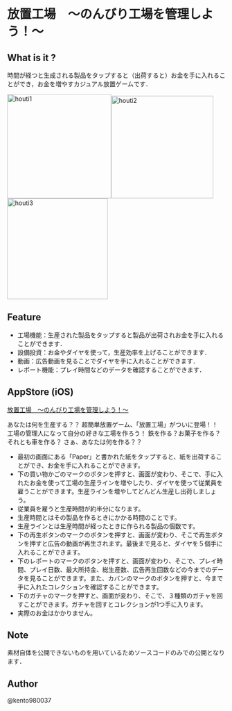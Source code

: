 # 放置工場　〜のんびり工場を管理しよう！〜

## What is it ?

時間が経つと生成される製品をタップすると（出荷すると）お金を手に入れることができ，お金を増やすカジュアル放置ゲームです．

<img width="240" alt="houti1" src="https://user-images.githubusercontent.com/82075582/139176377-c39bb0f1-613b-406d-9dc0-3d1dd19470a9.png"><img width="236" alt="houti2" src="https://user-images.githubusercontent.com/82075582/139176399-138f1977-5429-4b03-9201-6c011e871c12.png"><img width="232" alt="houti3" src="https://user-images.githubusercontent.com/82075582/139176439-2d551901-f08a-4658-8385-c2145c2d7a48.png">


## Feature

- 工場機能：生産された製品をタップすると製品が出荷されお金を手に入れることができます．
- 設備投資：お金やダイヤを使って，生産効率を上げることができます．
- 動画：広告動画を見ることでダイヤを手に入れることができます．
- レポート機能：プレイ時間などのデータを確認することができます．

## AppStore (iOS)
[放置工場　〜のんびり工場を管理しよう！〜](
https://apps.apple.com/de/app/idle-works/id1506465554)

あなたは何を生産する？？
超簡単放置ゲーム、「放置工場」がついに登場！！
工場の管理人になって自分の好きな工場を作ろう！
鉄を作る？お菓子を作る？それとも車を作る？
さぁ、あなたは何を作る？？

- 最初の画面にある「Paper」と書かれた紙をタップすると、紙を出荷することができ、お金を手に入れることができます。
- 下の買い物かごのマークのボタンを押すと、画面が変わり、そこで、手に入れたお金を使って工場の生産ラインを増やしたり、ダイヤを使って従業員を雇うことができます。生産ラインを増やしてどんどん生産し出荷しましょう。
- 従業員を雇うと生産時間が約半分になります。
- 生産時間とはその製品を作るときにかかる時間のことです。
- 生産ラインとは生産時間が経ったときに作られる製品の個数です。
- 下の再生ボタンのマークのボタンを押すと、画面が変わり、そこで再生ボタンを押すと広告の動画が再生されます。最後まで見ると、ダイヤを５個手に入れることができます。
- 下のレポートのマークのボタンを押すと、画面が変わり、そこで、プレイ時間、プレイ日数、最大所持金、総生産数、広告再生回数などの今までのデータを見ることができます。また、カバンのマークのボタンを押すと、今まで手に入れたコレクションを確認することができます。
- 下のガチャのマークを押すと、画面が変わり、そこで、３種類のガチャを回すことができます。ガチャを回すとコレクションが1つ手に入ります。
- 実際のお金はかかりません。

## Note

素材自体を公開できないものを用いているためソースコードのみでの公開となります．

## Author
@kento980037

